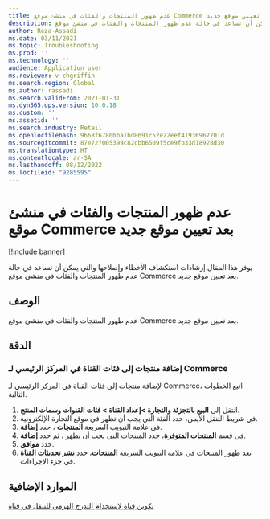 ```yaml
---
title: عدم ظهور المنتجات والفئات في منشئ موقع Commerce بعد تعيين موقع جديد
description: يوفر هذا المقال إرشادات استكشاف الأخطاء وإصلاحها والتي يمكن أن تساعد في حالة عدم ظهور المنتجات والفئات في منشئ موقع Commerce بعد تعيين موقع جديد.
author: Reza-Assadi
ms.date: 03/11/2021
ms.topic: Troubleshooting
ms.prod: ''
ms.technology: ''
audience: Application user
ms.reviewer: v-chgriffin
ms.search.region: Global
ms.author: rassadi
ms.search.validFrom: 2021-01-31
ms.dyn365.ops.version: 10.0.18
ms.custom: ''
ms.assetid: ''
ms.search.industry: Retail
ms.openlocfilehash: 9668f6780bba1bd8691c52e22eef41936967701d
ms.sourcegitcommit: 87e727005399c82cbb6509f5ce9fb33d18928d30
ms.translationtype: HT
ms.contentlocale: ar-SA
ms.lasthandoff: 08/12/2022
ms.locfileid: "9285595"
---
```

# <a name="products-and-categories-dont-appear-in-commerce-site-builder-after-a-new-site-is-mapped"></a>عدم ظهور المنتجات والفئات في منشئ موقع Commerce بعد تعيين موقع جديد

[!include [banner](../../includes/banner.md)]

يوفر هذا المقال إرشادات استكشاف الأخطاء وإصلاحها والتي يمكن أن تساعد في حالة عدم ظهور المنتجات والفئات في منشئ موقع Commerce بعد تعيين موقع جديد.

## <a name="description"></a>الوصف

عدم ظهور المنتجات والفئات في منشئ موقع Commerce بعد تعيين موقع جديد.

## <a name="resolution"></a>الدقة

### <a name="add-products-to-channel-categories-in-commerce-headquarters"></a>إضافة منتجات إلى فئات القناة في المركز الرئيسي لـ Commerce

لإضافة منتجات إلى فئات القناة في المركز الرئيسي لـ Commerce، اتبع الخطوات التالية.

1. انتقل إلى **البيع بالتجزئة والتجارة \>إعداد القناة \> فئات القنوات وسمات المنتج**.
1. في شريط التنقل الأيمن، حدد الفئة التي يجب أن تظهر في موقع التجارة الإلكترونية.
1. في علامة التبويب السريعة **المنتجات** ، حدد **إضافة**.
1. في قسم **المنتجات المتوفرة**، حدد المنتجات التي يجب أن تظهر ، ثم حدد **إضافة**.
1. حدد **موافق**.
1. بعد ظهور المنتجات في علامة التبويب السريعة **المنتجات**، حدد **نشر تحديثات القناة** في جزء الإجراءات.

## <a name="additional-resources"></a>الموارد الإضافية

[تكوين قناة لاستخدام التدرج الهرمي للتنقل في قناة](../configure-channel-hierarchy.md)
